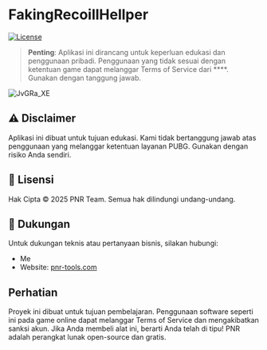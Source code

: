 # FakingRecoillHellper

[![License](https://img.shields.io/badge/License-Proprietary-blue.svg)](LICENSE)

> **Penting**: Aplikasi ini dirancang untuk keperluan edukasi dan penggunaan pribadi. Penggunaan yang tidak sesuai dengan ketentuan game dapat melanggar Terms of Service dari ****. Gunakan dengan tanggung jawab.

![JvGRa_XE](https://github.com/user-attachments/assets/fbc791f6-ce25-4b61-a845-a726e4a527bd)


## ⚠️ Disclaimer

Aplikasi ini dibuat untuk tujuan edukasi. Kami tidak bertanggung jawab atas penggunaan yang melanggar ketentuan layanan PUBG. Gunakan dengan risiko Anda sendiri.

## 📄 Lisensi

Hak Cipta © 2025 PNR Team. Semua hak dilindungi undang-undang.

## 🤝 Dukungan

Untuk dukungan teknis atau pertanyaan bisnis, silakan hubungi:

- Me
- Website: [pnr-tools.com](https://pnr-tools.com)

## Perhatian

Proyek ini dibuat untuk tujuan pembelajaran. Penggunaan software seperti ini pada game online dapat melanggar Terms of Service dan mengakibatkan sanksi akun.
Jika Anda membeli alat ini, berarti Anda telah di tipu! PNR adalah perangkat lunak open-source dan gratis.
